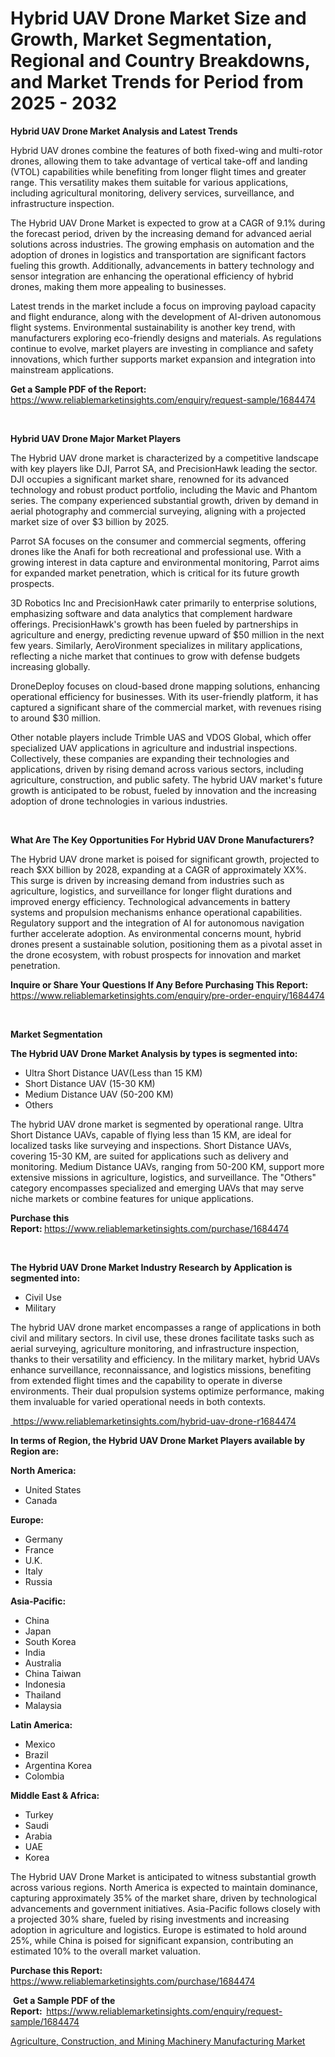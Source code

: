 <p><h1>Hybrid UAV Drone Market Size and Growth, Market Segmentation, Regional and Country Breakdowns, and Market Trends for Period from 2025 -  2032</h1></p><p><strong>Hybrid UAV Drone Market Analysis and Latest Trends</strong></p>
<p><p>Hybrid UAV drones combine the features of both fixed-wing and multi-rotor drones, allowing them to take advantage of vertical take-off and landing (VTOL) capabilities while benefiting from longer flight times and greater range. This versatility makes them suitable for various applications, including agricultural monitoring, delivery services, surveillance, and infrastructure inspection.</p><p>The Hybrid UAV Drone Market is expected to grow at a CAGR of 9.1% during the forecast period, driven by the increasing demand for advanced aerial solutions across industries. The growing emphasis on automation and the adoption of drones in logistics and transportation are significant factors fueling this growth. Additionally, advancements in battery technology and sensor integration are enhancing the operational efficiency of hybrid drones, making them more appealing to businesses.</p><p>Latest trends in the market include a focus on improving payload capacity and flight endurance, along with the development of AI-driven autonomous flight systems. Environmental sustainability is another key trend, with manufacturers exploring eco-friendly designs and materials. As regulations continue to evolve, market players are investing in compliance and safety innovations, which further supports market expansion and integration into mainstream applications.</p></p>
<p><strong>Get a Sample PDF of the Report:&nbsp;</strong> <a href="https://www.reliablemarketinsights.com/enquiry/request-sample/1684474?utm_campaign=2143&utm_medium=2&utm_source=Github&utm_content=ia&utm_term=17022025&utm_id=hybrid-uav-drone">https://www.reliablemarketinsights.com/enquiry/request-sample/1684474</a></p>
<p>&nbsp;</p>
<p><strong>Hybrid UAV Drone Major Market Players</strong></p>
<p><p>The Hybrid UAV drone market is characterized by a competitive landscape with key players like DJI, Parrot SA, and PrecisionHawk leading the sector. DJI occupies a significant market share, renowned for its advanced technology and robust product portfolio, including the Mavic and Phantom series. The company experienced substantial growth, driven by demand in aerial photography and commercial surveying, aligning with a projected market size of over $3 billion by 2025.</p><p>Parrot SA focuses on the consumer and commercial segments, offering drones like the Anafi for both recreational and professional use. With a growing interest in data capture and environmental monitoring, Parrot aims for expanded market penetration, which is critical for its future growth prospects.</p><p>3D Robotics Inc and PrecisionHawk cater primarily to enterprise solutions, emphasizing software and data analytics that complement hardware offerings. PrecisionHawk's growth has been fueled by partnerships in agriculture and energy, predicting revenue upward of $50 million in the next few years. Similarly, AeroVironment specializes in military applications, reflecting a niche market that continues to grow with defense budgets increasing globally.</p><p>DroneDeploy focuses on cloud-based drone mapping solutions, enhancing operational efficiency for businesses. With its user-friendly platform, it has captured a significant share of the commercial market, with revenues rising to around $30 million.</p><p>Other notable players include Trimble UAS and VDOS Global, which offer specialized UAV applications in agriculture and industrial inspections. Collectively, these companies are expanding their technologies and applications, driven by rising demand across various sectors, including agriculture, construction, and public safety. The hybrid UAV market's future growth is anticipated to be robust, fueled by innovation and the increasing adoption of drone technologies in various industries.</p></p>
<p>&nbsp;</p>
<p><strong>What Are The Key Opportunities For Hybrid UAV Drone Manufacturers?</strong></p>
<p><p>The Hybrid UAV drone market is poised for significant growth, projected to reach $XX billion by 2028, expanding at a CAGR of approximately XX%. This surge is driven by increasing demand from industries such as agriculture, logistics, and surveillance for longer flight durations and improved energy efficiency. Technological advancements in battery systems and propulsion mechanisms enhance operational capabilities. Regulatory support and the integration of AI for autonomous navigation further accelerate adoption. As environmental concerns mount, hybrid drones present a sustainable solution, positioning them as a pivotal asset in the drone ecosystem, with robust prospects for innovation and market penetration.</p></p>
<p><strong>Inquire or Share Your Questions If Any Before Purchasing This Report:</strong> <a href="https://www.reliablemarketinsights.com/enquiry/pre-order-enquiry/1684474?utm_campaign=2143&utm_medium=2&utm_source=Github&utm_content=ia&utm_term=17022025&utm_id=hybrid-uav-drone">https://www.reliablemarketinsights.com/enquiry/pre-order-enquiry/1684474</a></p>
<p>&nbsp;</p>
<p><strong>Market Segmentation</strong></p>
<p><strong>The Hybrid UAV Drone Market Analysis by types is segmented into:</strong></p>
<p><ul><li>Ultra Short Distance UAV(Less than 15 KM)</li><li>Short Distance UAV (15-30 KM)</li><li>Medium Distance UAV (50-200 KM)</li><li>Others</li></ul></p>
<p><p>The hybrid UAV drone market is segmented by operational range. Ultra Short Distance UAVs, capable of flying less than 15 KM, are ideal for localized tasks like surveying and inspections. Short Distance UAVs, covering 15-30 KM, are suited for applications such as delivery and monitoring. Medium Distance UAVs, ranging from 50-200 KM, support more extensive missions in agriculture, logistics, and surveillance. The "Others" category encompasses specialized and emerging UAVs that may serve niche markets or combine features for unique applications.</p></p>
<p><strong>Purchase this Report:&nbsp;</strong><a href="https://www.reliablemarketinsights.com/purchase/1684474?utm_campaign=2143&utm_medium=2&utm_source=Github&utm_content=ia&utm_term=17022025&utm_id=hybrid-uav-drone">https://www.reliablemarketinsights.com/purchase/1684474</a></p>
<p>&nbsp;</p>
<p><strong>The Hybrid UAV Drone Market Industry Research by Application is segmented into:</strong></p>
<p><ul><li>Civil Use</li><li>Military</li></ul></p>
<p><p>The hybrid UAV drone market encompasses a range of applications in both civil and military sectors. In civil use, these drones facilitate tasks such as aerial surveying, agriculture monitoring, and infrastructure inspection, thanks to their versatility and efficiency. In the military market, hybrid UAVs enhance surveillance, reconnaissance, and logistics missions, benefiting from extended flight times and the capability to operate in diverse environments. Their dual propulsion systems optimize performance, making them invaluable for varied operational needs in both contexts.</p></p>
<p><a href="https://www.reliablemarketinsights.com/hybrid-uav-drone-r1684474?utm_campaign=2143&utm_medium=2&utm_source=Github&utm_content=ia&utm_term=17022025&utm_id=hybrid-uav-drone">&nbsp;https://www.reliablemarketinsights.com/hybrid-uav-drone-r1684474</a></p>
<p><strong>In terms of Region, the Hybrid UAV Drone Market Players available by Region are:</strong></p>
<p>
    <p> <strong> North America: </strong>
        <ul>
            <li>United States</li>
            <li>Canada</li>
        </ul>
        </p> 
    <p> <strong> Europe: </strong>
        <ul>
            <li>Germany</li>
            <li>France</li>
            <li>U.K.</li>
            <li>Italy</li>
            <li>Russia</li>
        </ul>
        </p> 
    <p> <strong> Asia-Pacific: </strong>
        <ul>
            <li>China</li>
            <li>Japan</li>
            <li>South Korea</li>
            <li>India</li>
            <li>Australia</li>
            <li>China Taiwan</li>
            <li>Indonesia</li>
            <li>Thailand</li>
            <li>Malaysia</li>
        </ul>
        </p> 
    <p> <strong> Latin America: </strong>
        <ul>
            <li>Mexico</li>
            <li>Brazil</li>
            <li>Argentina Korea</li>
            <li>Colombia</li>
        </ul>
        </p> 
    <p> <strong> Middle East & Africa: </strong>
        <ul>
            <li>Turkey</li>
            <li>Saudi</li>
            <li>Arabia</li>
            <li>UAE</li>
            <li>Korea</li>
        </ul>
    </p>
    </p>
<p><p>The Hybrid UAV Drone Market is anticipated to witness substantial growth across various regions. North America is expected to maintain dominance, capturing approximately 35% of the market share, driven by technological advancements and government initiatives. Asia-Pacific follows closely with a projected 30% share, fueled by rising investments and increasing adoption in agriculture and logistics. Europe is estimated to hold around 25%, while China is poised for significant expansion, contributing an estimated 10% to the overall market valuation.</p></p>
<p><strong>Purchase this Report: </strong><a href="https://www.reliablemarketinsights.com/purchase/1684474?utm_campaign=2143&utm_medium=2&utm_source=Github&utm_content=ia&utm_term=17022025&utm_id=hybrid-uav-drone">https://www.reliablemarketinsights.com/purchase/1684474</a></p>
<p>&nbsp;<strong>Get a Sample PDF of the Report:&nbsp;&nbsp;</strong><a href="https://www.reliablemarketinsights.com/enquiry/request-sample/1684474?utm_campaign=2143&utm_medium=2&utm_source=Github&utm_content=ia&utm_term=17022025&utm_id=hybrid-uav-drone">https://www.reliablemarketinsights.com/enquiry/request-sample/1684474</a></p>
<p><strong></strong></p>
<p><p><a href="https://github.com/NargisHussain75/Market-Research-Report-List-1/blob/main/agriculture-construction-and-mining-machinery-manufacturing-market.md?utm_campaign=2143&utm_medium=2&utm_source=Github&utm_content=ia&utm_term=17022025&utm_id=hybrid-uav-drone">Agriculture, Construction, and Mining Machinery Manufacturing Market</a></p></p>